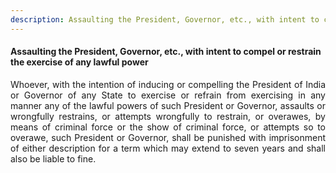 ```yaml
---
description: Assaulting the President, Governor, etc., with intent to compel or restrain the exercise of any lawful power
---
```


#### Assaulting the President, Governor, etc., with intent to compel or restrain the exercise of any lawful power
<div style="text-align: justify">

Whoever, with the intention of inducing or compelling the President of India or Governor of any State to exercise or refrain from exercising in any manner any of the lawful powers of such President or Governor, assaults or wrongfully restrains, or attempts wrongfully to restrain, or overawes, by means of criminal force or the show of criminal force, or attempts so to overawe, such President or Governor, shall be punished with imprisonment of either description for a term which may extend to seven years and shall also be liable to fine.

</div>
